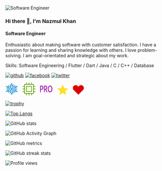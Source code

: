 ![Software Engineer](https://pbs.twimg.com/profile_banners/1553405014601007106/1659195778/1500x500)

### Hi there 👋, I'm Nazmul Khan
#### Software Engineer

Enthusiastic about making software with customer satisfaction. I have a passion for learning and sharing knowledge with others. I love problem-solving. I am goal-orientated and strategic about my work.

Skills: Software Engineering / Flutter / Dart / Java / C / C++ / Database


[<img src='https://cdn.jsdelivr.net/npm/simple-icons@3.0.1/icons/github.svg' alt='github' height='40'>](https://github.com/project-nazmul)  [<img src='https://cdn.jsdelivr.net/npm/simple-icons@3.0.1/icons/facebook.svg' alt='facebook' height='40'>](https://www.facebook.com/muhammad.khan.nazmul)  [<img src='https://cdn.jsdelivr.net/npm/simple-icons@3.0.1/icons/twitter.svg' alt='twitter' height='40'>](https://twitter.com/project_nazmul)  

<a href='https://archiveprogram.github.com/'><img src='https://raw.githubusercontent.com/acervenky/animated-github-badges/master/assets/acbadge.gif' width='40' height='40'></a> <a href='https://docs.github.com/en/developers'><img src='https://raw.githubusercontent.com/acervenky/animated-github-badges/master/assets/devbadge.gif' width='40' height='40'></a> <a href='https://github.com/pricing'><img src='https://raw.githubusercontent.com/acervenky/animated-github-badges/master/assets/pro.gif' width='40' height='40'></a> <a href='https://stars.github.com/'><img src='https://raw.githubusercontent.com/acervenky/animated-github-badges/master/assets/starbadge.gif' width='35' height='35'></a> <a href='https://docs.github.com/en/github/supporting-the-open-source-community-with-github-sponsors'><img src='https://raw.githubusercontent.com/acervenky/animated-github-badges/master/assets/sponsorbadge.gif' width='35' height='35'></a> 

[![trophy](https://github-profile-trophy.vercel.app/?username=project-nazmul)](https://github.com/ryo-ma/github-profile-trophy)

[![Top Langs](https://github-readme-stats.vercel.app/api/top-langs/?username=project-nazmul)](https://github.com/anuraghazra/github-readme-stats)

![GitHub stats](https://github-readme-stats.vercel.app/api?username=project-nazmul&show_icons=true&count_private=true)  

![GitHub Activity Graph](https://activity-graph.herokuapp.com/graph?username=project-nazmul)  

![GitHub metrics](https://metrics.lecoq.io/project-nazmul)  

![GitHub streak stats](https://github-readme-streak-stats.herokuapp.com/?user=project-nazmul)  

![Profile views](https://gpvc.arturio.dev/project-nazmul)  
